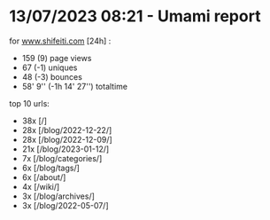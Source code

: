 # 13/07/2023 08:21 - Umami report
for www.shifeiti.com [24h] :

 - 159 (9) page views
 - 67 (-1) uniques
 - 48 (-3) bounces
 - 58' 9'' (-1h 14' 27'') totaltime


top 10 urls:
 - 38x [/]
 - 28x [/blog/2022-12-22/]
 - 28x [/blog/2022-12-09/]
 - 21x [/blog/2023-01-12/]
 - 7x [/blog/categories/]
 - 6x [/blog/tags/]
 - 6x [/about/]
 - 4x [/wiki/]
 - 3x [/blog/archives/]
 - 3x [/blog/2022-05-07/]


